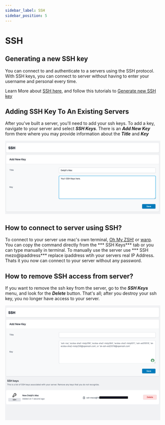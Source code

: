 ```yaml
---
sidebar_label: SSH
sidebar_position: 5
---
```


# SSH

## Generating a new SSH key

You can connect to and authenticate to a servers using the SSH protocol. With SSH keys, you can connect to server without having to enter your username and personal every time.

Learn More about [SSH here](https://docs.github.com/en/authentication/connecting-to-github-with-ssh/about-ssh), and follow this tutorials to [Generate new SSH key](https://docs.github.com/en/authentication/connecting-to-github-with-ssh/generating-a-new-ssh-key-and-adding-it-to-the-ssh-agent)


## Adding SSH Key To An Existing Servers
After you've built a server, you'll need to add your ssh keys. To add a key, navigate to your server and select ***SSH Keys***. There is an ***Add New Key*** form there where you may provide information about the ***Title*** and ***Key***

![Mezohub add ssh key](./img/add_ssh_key_form.png)

## How to connect to server using SSH?

To connect to your server use mac's own terminal, [Oh My ZSH!](https://ohmyz.sh/) or [warp](https://warp.dev). You can copy the command directly from the *** SSH Keys*** tab or you can type manually in terminal. To manually use the server use *** SSH mezo@ipaddress*** replace ipaddress wtih your servers real IP Address. Thats it you now can connect to your server without any password.

## How to remove SSH access from server?

If you want to remove the ssh key from the server, go to the ***SSH Keys*** menu, and look for the ***Delete*** button. That's all; after you destroy your ssh key, you no longer have access to your server.

![Mezohub add ssh key](./img/delete_ssh_key.png)